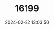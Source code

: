 ---
title: "16199"
category: "Paratilapia polleni"
draft: false
date: 2024-02-22 13:03:50
languages:
  English: ["Marakely"]
---